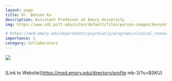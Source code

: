 ```yaml
---
layout: page
title: Dr. Benson Ku
description: Assistant Professor at Emory University
img: https://www.cdi.pitt.edu/sites/default/files/person-images/benson%20ku%20headshot.jpeg

# https://med.emory.edu/departments/psychiatry/programs/clinical_research_program/_images/ku_benson.jpeg
importance: 1
category: Collaborators
---
```


<div class="profile mb-3"> 
<img src="https://www.cdi.pitt.edu/sites/default/files/person-images/benson%20ku%20headshot.jpeg" class="img-fluid z-depth-1 rounded"/>
</div>
<br>

[Link to Website](https://med.emory.edu/directory/profile mb-3/?u=BSKU)

